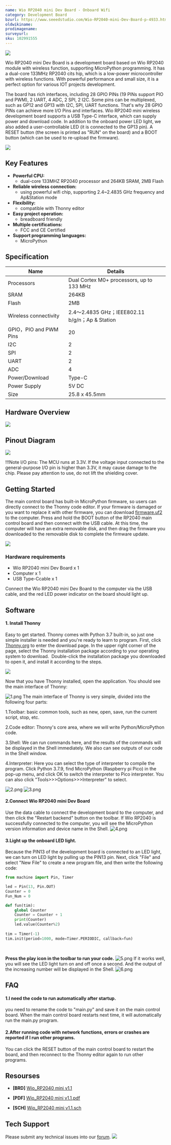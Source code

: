 ```yaml
---
name: Wio RP2040 mini Dev Board - Onboard Wifi
category: Development Board
bzurl: https://www.seeedstudio.com/Wio-RP2040-mini-Dev-Board-p-4933.html
oldwikiname:
prodimagename: 
surveyurl: 
sku: 102991555
---
```

![](https://files.seeedstudio.com/wiki/Wio_RP2040_mini_Dev_Board-Onboard_Wifi/board_1.jpg)

Wio RP2040 mini Dev Board is a development board based on Wio RP2040 module with wireless function, supporting MicroPython programming. It has a dual-core 133MHz RP2040 cits hip, which is a low-power microcontroller with wireless functions. With powerful performance and small size, it is a perfect option for various IOT projects development. 


The board has rich interfaces, including 28 GPIO PINs (19 PINs support PIO and PWM), 2 UART, 4 ADC, 2 SPI, 2 I2C. Some pins can be multiplexed, such as GP12 and GP13 with I2C, SPI, UART functions. That's why 28 GPIO PINs can achieve more I/O Pins and interfaces. Wio RP2040 mini wireless development board supports a USB Type-C interface, which can supply power and download code. In addition to the onboard power LED light, we also added a  user-controllable LED (it is connected to the GP13 pin). A RESET button (the screen is printed as "RUN" on the board) and a BOOT button (which can be used to re-upload the firmware).

[![](https://files.seeedstudio.com/wiki/Seeed-WiKi/docs/images/get_one_now.png)](https://www.seeedstudio.com/Wio-RP2040-mini-Dev-Board-p-4933.html)
## Key Features


- **Powerful CPU:** 
   - dual-core 133MHZ RP2040 processor and 264KB SRAM, 2MB Flash
- **Reliable wireless connection:** 
   - using powerful wifi chip, supporting 2.4~2.4835 GHz frequency and Ap&Station mode
- **Flexibility:**
   - compatible with Thonny editor
- **Easy project operation:** 
   - breadboard friendly
- **Multiple certifications:** 
   - FCC and CE Certified
- **Support programming languages:**
   - MicroPython



## Specification
| Name | Details |
| --- | --- |
| Processors | Dual Cortex M0+ processors, up to 133 MHz |
| SRAM | 264KB |
| Flash | 2MB |
| Wireless connectivity | 2.4〜2.4835 GHz；IEEE802.11 b/g/n；Ap & Station |
| GPIO，PIO and PWM Pins | 20 |
| I2C  | 2 |
| SPI | 2 |
| UART | 2 |
| ADC | 4 |
| Power/Download  | Type-C |
| Power Supply | 5V DC |
| Size | 25.8 x 45.5mm |

## Hardware Overview
![](https://files.seeedstudio.com/wiki/Wio_RP2040_mini_Dev_Board-Onboard_Wifi/board_3.png)
## Pinout Diagram
![](https://files.seeedstudio.com/wiki/Wio_RP2040_mini_Dev_Board-Onboard_Wifi/board_4.png)

!!!Note
		I/O pins: The MCU runs at 3.3V. If the voltage input connected to the general-purpose I/O pin is higher than 3.3V, it may cause damage to the chip. Please pay attention to use, do not lift the shielding cover.

## Getting Started
The main control board has built-in MicroPython firmware, so users can directly connect to the Thonny code editor. If your firmware is damaged or you want to replace it with other firmware, you can download [firmware.uf2](https://files.seeedstudio.com/wiki/Wio_RP2040_mini_Dev_Board-Onboard_Wifi/firmware.uf2) to the computer. Press and hold the BOOT button of the RP2040 main control board and then connect with the USB cable. At this time, the computer will have an extra removable disk, and then drag the firmware you downloaded to the removable disk to complete the firmware update.

![](https://files.seeedstudio.com/wiki/Wio_RP2040_mini_Dev_Board-Onboard_Wifi/board_5.png)
### Hardware requirements

- Wio RP2040 mini Dev Board x 1
- Computer x 1
- USB Type-Ccable x 1

Connect the Wio RP2040 mini Dev Board to the computer via the USB cable, and the red LED power indicator on the board should light up.
## Software
#### 1. Install Thonny 
Easy to get started. Thonny comes with Python 3.7 built-in, so just one simple installer is needed and you're ready to learn to program. First, click [Thonny.org](https://thonny.org/) to enter the download page. In the upper right corner of the page, select the Thonny installation package according to your operating system to download.  Double-click the installation package you downloaded to open it, and install it according to the steps.

![](https://files.seeedstudio.com/wiki/Wio_RP2040_mini_Dev_Board-Onboard_Wifi/board_6.png)

Now that you have Thonny installed, open the application. You should see the main interface of Thonny: 

![1.png](https://files.seeedstudio.com/wiki/Wio_RP2040_mini_Dev_Board-Onboard_Wifi/board_7.png)
The main interface of Thonny is very simple, divided into the following four parts:

1.Toolbar: basic common tools, such as new, open, save, run the current script, stop, etc. 

2.Code editor: Thonny's core area, where we will write Python/MicroPython code.  

3.Shell: We can run commands here, and the results of the commands will be displayed in the Shell immediately. We also can see outputs of our code in the Shell window.

4.Interpreter: Here you can select the type of interpreter to compile the program. Click Python 3.7.9, find MicroPython (Raspberry pi Pico) in the pop-up menu, and click OK to switch the interpreter to Pico interpreter. You can also click "Tools>>>Options>>>Interpreter" to select. 

![2.png](https://files.seeedstudio.com/wiki/Wio_RP2040_mini_Dev_Board-Onboard_Wifi/board_8.png)
![3.png](https://files.seeedstudio.com/wiki/Wio_RP2040_mini_Dev_Board-Onboard_Wifi/board_9.png)
#### 2.Connect Wio RP2040 mini Dev Board
Use the data cable to connect the development board to the computer, and then click the "Restart backend" button on the toolbar. If Wio RP2040 is successfully connected to the computer, you will see the MicroPython version information and device name in the Shell.
![4.png](https://files.seeedstudio.com/wiki/Wio_RP2040_mini_Dev_Board-Onboard_Wifi/board_10.png)
#### 3.Light up the onboard LED light.
Because the PIN13 of the development board is connected to an LED light, we can turn on LED light by pulling up the PIN13 pin. Next, click "File" and select "New File" to create a new program file, and then write the following code:
```python
from machine import Pin, Timer

led = Pin(13, Pin.OUT)
Counter = 0
Fun_Num = 0

def fun(tim):
    global Counter
    Counter = Counter + 1
    print(Counter)
    led.value(Counter%2)
    
tim = Timer(-1)
tim.init(period=1000, mode=Timer.PERIODIC, callback=fun)
```
​

**Press the play icon in the toolbar to run your code.**
![5.png](https://files.seeedstudio.com/wiki/Wio_RP2040_mini_Dev_Board-Onboard_Wifi/board_11.png)
If it works well, you will see the LED light turn on and off once a second. And the output of the increasing number will be displayed in the Shell. 
![6.png](https://files.seeedstudio.com/wiki/Wio_RP2040_mini_Dev_Board-Onboard_Wifi/board_12.png)


## FAQ


#### 1.I need the code to run automatically after startup. 
you need to rename the code to "main.py" and save it on the main control board. When the main control board restarts next time, it will automatically run the main.py program.


#### 2.After running code with network functions, errors or crashes are reported if I run other programs.
You can click the RESET button of the main control board to restart the board, and then reconnect to the Thonny editor again to run other programs.
## Resourses

- **[BRD]** [Wio_RP2040 mini v1.1](https://files.seeedstudio.com/wiki/Wio_RP2040_mini_Dev_Board-Onboard_Wifi/Wio_RP2040_mini_v1.1.brd)

- **[PDF]** [Wio_RP2040 mini v1.1.pdf](https://files.seeedstudio.com/wiki/Wio_RP2040_mini_Dev_Board-Onboard_Wifi/Wio_RP2040_mini_v1.1.pdf)

- **[SCH]** [Wio_RP2040 mini v1.1.sch](https://files.seeedstudio.com/wiki/Wio_RP2040_mini_Dev_Board-Onboard_Wifi/Wio_RP2040_mini_v1.1.sch)


## Tech Support
Please submit any technical issues into our [forum](https://forum.seeedstudio.com/).
![](https://cdn.nlark.com/yuque/0/2021/jpeg/2493901/1621328819666-606de681-4bb3-4daa-98b4-e0476d75b0f6.jpeg#from=paste&height=169&id=Uw2tn&margin=%5Bobject%20Object%5D&originHeight=338&originWidth=1024&originalType=url&status=done&style=none&width=512)




